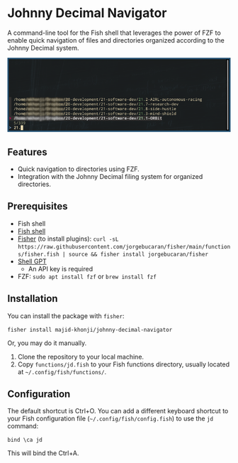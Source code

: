 # Johnny Decimal Navigator

A command-line tool for the Fish shell that leverages the power of FZF to enable quick navigation of files and directories organized according to the Johnny Decimal system.

![screenshot](img.png)

## Features
- Quick navigation to directories using FZF.
- Integration with the Johnny Decimal filing system for organized directories.

## Prerequisites
- Fish shell
- [Fish shell](https://fishshell.com/)
- [Fisher](https://github.com/jorgebucaran/fisher) (to install plugins):
`curl -sL https://raw.githubusercontent.com/jorgebucaran/fisher/main/functions/fisher.fish | source && fisher install jorgebucaran/fisher`
- [Shell GPT](https://github.com/TheR1D/shell_gpt)
  - An API key is required
- FZF: `sudo apt install fzf` or `brew install fzf`

## Installation
You can install the package with `fisher`:
```fish
fisher install majid-khonji/johnny-decimal-navigator
```
Or, you may do it manually. 
1. Clone the repository to your local machine.
2. Copy `functions/jd.fish` to your Fish functions directory, usually located at `~/.config/fish/functions/`.

## Configuration
The default shortcut is  Ctrl+O.
You can add a different keyboard shortcut to your Fish configuration file (`~/.config/fish/config.fish`) to use the `jd` command:
```fish
bind \ca jd
```
This will bind the Ctrl+A.




